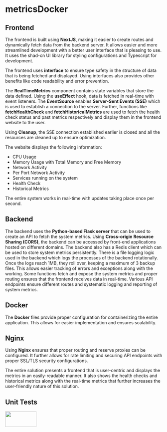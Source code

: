 ﻿# metricsDocker

## Frontend
The frontend is built using **NextJS**, making it easier to create routes and dynamically fetch data from the backend server.
It allows easier and more streamlined development with a better user interface that is pleasing to use. It uses the shad-cn UI library for styling configurations and Typescript for development.

The frontend uses **interface** to ensure type safety in the structure of data that is being fetched and displayed. Using interfaces also provides other benefits like code readability and error prevention.

The **RealTimeMetrics** component contains state variables that store the data defined. Using the **useEffect** hook, data is fetched in real-time with event listeners. The **EventSource** enables **Server-Sent Events (SSE)** which is used to establish a connection to the server.
Further, functions like **fetchHealthCheck** and **fetchHistoricalMetrics** are used to fetch the health check status and past metrics respectively and display them in the frontend website to the user.

Using **Cleanup**, the SSE connection established earlier is closed and all the resources are cleaned up to ensure optimization.

The website displays the following information:
- CPU Usage
- Memory Usage with Total Memory and Free Memory
- Network Activity
- Per Port Network Activity
- Services running on the system
- Health Check
- Historical Metrics

The entire system works in real-time with updates taking place once per second.

## Backend
The backend uses the **Python-based Flask server** that can be used to create an API to fetch the system metrics. Using **Cross-origin Resource Sharing (CORS)**, the backend can be accessed by front-end applications hosted on different domains.
The backend also has a Redis client which can be used to store system metrics persistently. There is a file logging logic used in the backend which logs the processes of the backend rotationally. Once the logs reach 1MB, they roll over, keeping a maximum of 3 backup files. This allows easier tracking of errors and exceptions along with the working. Some functions fetch and expose the system metrics and proper routing ensures that the frontend receives data in real-time.
Various API endpoints ensure different routes and systematic logging and reporting of system metrics.

## Docker
The **Docker** files provide proper configuration for containerizing the entire application. This allows for easier implementation and ensures scalability.

## Nginx
Using **Nginx** ensures that proper routing and reserve proxies can be configured. It further allows for rate limiting and securing API endpoints with proper SSL/TLS security configurations.

The entire solution presents a frontend that is user-centric and displays the metrics in an easily-readable manner. It also shows the health checks and historical metrics along with the real-time metrics that further increases the user-friendly nature of this solution.

## Unit Tests
<a href="unit test"><img src="https://github.com/divyamth/images/unit-test.png" align="middle" width="100" height="50"></a>

